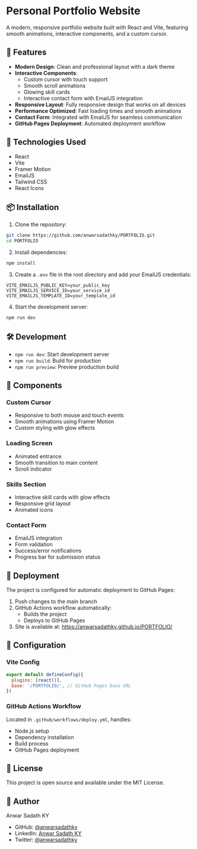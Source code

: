 # Personal Portfolio Website

A modern, responsive portfolio website built with React and Vite, featuring smooth animations, interactive components, and a custom cursor.

## 🌟 Features

- **Modern Design**: Clean and professional layout with a dark theme
- **Interactive Components**:
  - Custom cursor with touch support
  - Smooth scroll animations
  - Glowing skill cards
  - Interactive contact form with EmailJS integration
- **Responsive Layout**: Fully responsive design that works on all devices
- **Performance Optimized**: Fast loading times and smooth animations
- **Contact Form**: Integrated with EmailJS for seamless communication
- **GitHub Pages Deployment**: Automated deployment workflow

## 🚀 Technologies Used

- React
- Vite
- Framer Motion
- EmailJS
- Tailwind CSS
- React Icons

## 📦 Installation

1. Clone the repository:
```bash
git clone https://github.com/anwarsadathky/PORTFOLIO.git
cd PORTFOLIO
```

2. Install dependencies:
```bash
npm install
```

3. Create a `.env` file in the root directory and add your EmailJS credentials:
```env
VITE_EMAILJS_PUBLIC_KEY=your_public_key
VITE_EMAILJS_SERVICE_ID=your_service_id
VITE_EMAILJS_TEMPLATE_ID=your_template_id
```

4. Start the development server:
```bash
npm run dev
```

## 🛠️ Development

- `npm run dev`: Start development server
- `npm run build`: Build for production
- `npm run preview`: Preview production build

## 📱 Components

### Custom Cursor
- Responsive to both mouse and touch events
- Smooth animations using Framer Motion
- Custom styling with glow effects

### Loading Screen
- Animated entrance
- Smooth transition to main content
- Scroll indicator

### Skills Section
- Interactive skill cards with glow effects
- Responsive grid layout
- Animated icons

### Contact Form
- EmailJS integration
- Form validation
- Success/error notifications
- Progress bar for submission status

## 🚀 Deployment

The project is configured for automatic deployment to GitHub Pages:

1. Push changes to the main branch
2. GitHub Actions workflow automatically:
   - Builds the project
   - Deploys to GitHub Pages
3. Site is available at: https://anwarsadathky.github.io/PORTFOLIO/

## 🔧 Configuration

### Vite Config
```javascript
export default defineConfig({
  plugins: [react()],
  base: '/PORTFOLIO/', // GitHub Pages base URL
})
```

### GitHub Actions Workflow
Located in `.github/workflows/deploy.yml`, handles:
- Node.js setup
- Dependency installation
- Build process
- GitHub Pages deployment

## 📝 License

This project is open source and available under the MIT License.

## 👤 Author

Anwar Sadath KY
- GitHub: [@anwarsadathky](https://github.com/anwarsadathky)
- LinkedIn: [Anwar Sadath KY](https://www.linkedin.com/in/anwar-sadath-ky/)
- Twitter: [@anwarsadathky](https://twitter.com/anwarsadathky)
